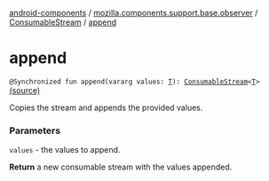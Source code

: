[android-components](../../index.md) / [mozilla.components.support.base.observer](../index.md) / [ConsumableStream](index.md) / [append](./append.md)

# append

`@Synchronized fun append(vararg values: `[`T`](index.md#T)`): `[`ConsumableStream`](index.md)`<`[`T`](index.md#T)`>` [(source)](https://github.com/mozilla-mobile/android-components/blob/master/components/support/base/src/main/java/mozilla/components/support/base/observer/Consumable.kt#L134)

Copies the stream and appends the provided values.

### Parameters

`values` - the values to append.

**Return**
a new consumable stream with the values appended.


